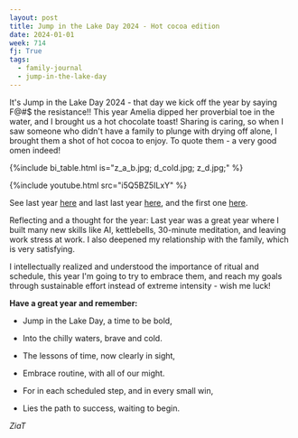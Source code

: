 ```yaml
---
layout: post
title: Jump in the Lake Day 2024 - Hot cocoa edition
date: 2024-01-01
week: 714
fj: True
tags:
  - family-journal
  - jump-in-the-lake-day
---
```


It's Jump in the Lake Day 2024 - that day we kick off the year by saying F@#\$ the resistance!! This year Amelia dipped her proverbial toe in the water, and I brought us a hot chocolate toast! Sharing is caring, so when I saw someone who didn't have a family to plunge with drying off alone, I brought them a shot of hot cocoa to enjoy. To quote them - a very good omen indeed!

{%include bi_table.html is="z_a_b.jpg; d_cold.jpg; z_d.jpg;" %}

{%include youtube.html src="i5Q5BZ5ILxY" %}

See last year [here](/ig66/660) and last last year [here](/ig66/603), and the first one [here](https://ig66.blogspot.com/2012/01/polar-bear-swim-thats-way-to-start-year.html).

Reflecting and a thought for the year: Last year was a great year where I built many new skills like AI, kettlebells, 30-minute meditation, and leaving work stress at work. I also deepened my relationship with the family, which is very satisfying.

I intellectually realized and understood the importance of ritual and schedule, this year I'm going to try to embrace them, and reach my goals through sustainable effort instead of extreme intensity - wish me luck!

**Have a great year and remember:**

- Jump in the Lake Day, a time to be bold,
- Into the chilly waters, brave and cold.

- The lessons of time, now clearly in sight,
- Embrace routine, with all of our might.

- For in each scheduled step, and in every small win,
- Lies the path to success, waiting to begin.

_ZiaT_
